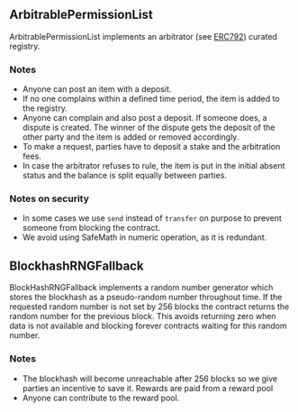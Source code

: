 ## ArbitrablePermissionList
ArbitrablePermissionList implements an arbitrator (see [ERC792](https://github.com/ethereum/EIPs/issues/792)) curated registry.

### Notes
- Anyone can post an item with a deposit.
- If no one complains within a defined time period, the item is added to the registry.
- Anyone can complain and also post a deposit. If someone does, a dispute is created. The winner of the dispute gets the deposit of the other party and the item is added or removed accordingly.
- To make a request, parties have to deposit a stake and the arbitration fees.
- In case the arbitrator refuses to rule, the item is put in the initial absent status and the balance is split equally between parties.

### Notes on security
- In some cases we use `send` instead of `transfer` on purpose to prevent someone from blocking the contract.
- We avoid using SafeMath in numeric operation, as it is redundant.

## BlockhashRNGFallback
BlockHashRNGFallback implements a random number generator which stores the blockhash as a pseudo-random number throughout time. If the requested random number is not set by 256 blocks the contract returns the random number for the previous block. This avoids returning zero when data is not available and blocking forever contracts waiting for this random number.

### Notes
- The blockhash will become unreachable after 256 blocks so we give parties an incentive to save it. Rewards are paid from a reward pool
- Anyone can contribute to the reward pool.
